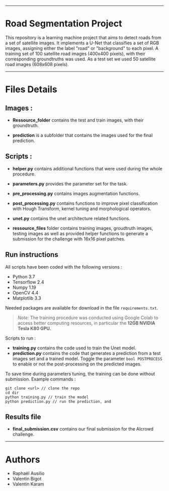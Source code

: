 ***
# Road Segmentation Project

This repository is a learning machine project that aims to detect roads from a set of satellite images. It implements a U-Net that classifies a set of RGB images, assigning either the label "road" or "background" to each pixel. A training set of 100 satellite road images (400x400 pixels), with their corresponding groundtruths was used. As a test set we used 50 satellite road images (608x608 pixels).

***
# Files Details

## Images : 

- **Ressource_folder** contains the test and train images, with their groundtruth.

- **prediction** is a subfolder that contains the images used for the final prediction.

## Scripts  : 

- **helper.py** contains additional functions that were used during the whole procedure.

- **parameters.py** provides the parameter set for the task.

- **pre_processing.py** contains images augmentation functions.

- **post_processing.py** contains functions to improve pixel classification with Hough Transform, kernel tuning and morphological operators.

- **unet.py** contains the unet architecture related functions.

- **ressource_files** folder contains training images, groudtruth images, testing images as well as provided helper functions to generate a submission for the challenge with 16x16 pixel patches.

## Run instructions

All scripts have been coded with the following versions :

- Python 3.7
- Tensorflow 2.4
- Numpy 1.19
- OpenCV 4.4
- Matplotlib 3.3

Needed packages are available for download in the file ```requirements.txt```.

>*Note:* The training procedure was conducted using Google Colab to access better computing resources, in particular the **12GB NVIDIA Tesla K80 GPU.**

Scripts to run :

- **training.py** contains the code used to train the Unet model.
- **prediction.py** contains the code that generates a prediction from a test images set and a trained model. Toggle the parameter ```bool POSTPROCESS``` to enable or not the post-processing on the predicted images.

To save time during parameters tuning, the training can be done without submission. Example commands :

```
git clone <url> // clone the repo
cd dir
python training.py // train the model
python prediction.py // run the prediction, and 
```

## Results file

- **final_submission.csv** contains our final submission for the AIcrowd challenge.

***

# Authors

- Raphaël Ausilio
- Valentin Bigot
- Valentin Karam
